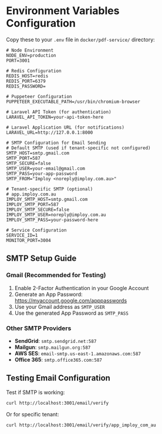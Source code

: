 # Environment Variables Configuration

Copy these to your `.env` file in `docker/pdf-service/` directory:

```env
# Node Environment
NODE_ENV=production
PORT=3001

# Redis Configuration
REDIS_HOST=redis
REDIS_PORT=6379
REDIS_PASSWORD=

# Puppeteer Configuration
PUPPETEER_EXECUTABLE_PATH=/usr/bin/chromium-browser

# Laravel API Token (for authentication)
LARAVEL_API_TOKEN=your-api-token-here

# Laravel Application URL (for notifications)
LARAVEL_URL=http://127.0.0.1:8000

# SMTP Configuration for Email Sending
# Default SMTP (used if tenant-specific not configured)
SMTP_HOST=smtp.gmail.com
SMTP_PORT=587
SMTP_SECURE=false
SMTP_USER=your-email@gmail.com
SMTP_PASS=your-app-password
SMTP_FROM="Imploy <noreply@imploy.com.au>"

# Tenant-specific SMTP (optional)
# app.imploy.com.au
IMPLOY_SMTP_HOST=smtp.gmail.com
IMPLOY_SMTP_PORT=587
IMPLOY_SMTP_SECURE=false
IMPLOY_SMTP_USER=noreply@imploy.com.au
IMPLOY_SMTP_PASS=your-password-here

# Service Configuration
SERVICE_ID=1
MONITOR_PORT=3004
```

## SMTP Setup Guide

### Gmail (Recommended for Testing)
1. Enable 2-Factor Authentication in your Google Account
2. Generate an App Password: https://myaccount.google.com/apppasswords
3. Use your Gmail address as `SMTP_USER`
4. Use the generated App Password as `SMTP_PASS`

### Other SMTP Providers
- **SendGrid**: `smtp.sendgrid.net:587`
- **Mailgun**: `smtp.mailgun.org:587`
- **AWS SES**: `email-smtp.us-east-1.amazonaws.com:587`
- **Office 365**: `smtp.office365.com:587`

## Testing Email Configuration

Test if SMTP is working:
```bash
curl http://localhost:3001/email/verify
```

Or for specific tenant:
```bash
curl http://localhost:3001/email/verify/app_imploy_com_au
```

